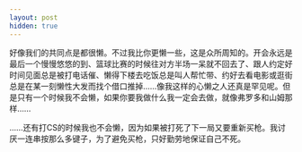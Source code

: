 ```yaml
---
layout: post
hidden: true
---
```

好像我们的共同点是都很懒。不过我比你更懒一些，这是众所周知的。开会永远是最后一个慢慢悠悠的到、篮球比赛的时候往对方半场一呆就不回去了、跟人约定好时间见面总是被打电话催、懒得下楼去吃饭总是叫人帮忙带、约好去看电影或逛街总是在某一刻懒性大发而找个借口推掉……像我这样的心懒之人还真是罕见呢。但是只有一个时候我不会懒，如果你要我做什么我一定会去做，就像弗罗多和山姆那样……
         
……还有打CS的时候我也不会懒，因为如果被打死了下一局又要重新买枪。我讨厌一连串按那么多键子，为了避免买枪，只好勤劳地保证自己不死。